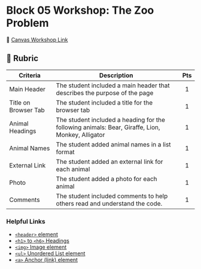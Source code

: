 # Block 05 Workshop: The Zoo Problem

🔗 [Canvas Workshop Link](https://fullstack.instructure.com/courses/1122/assignments/59952?module_item_id=353887)

## 🧱 Rubric

| Criteria             | Description                                                                                      | Pts |
| -------------------- | ------------------------------------------------------------------------------------------------ | :-: |
| Main Header          | The student included a main header that describes the purpose of the page                        |  1  |
| Title on Browser Tab | The student included a title for the browser tab                                                 |  1  |
| Animal Headings      | The student included a heading for the following animals: Bear, Giraffe, Lion, Monkey, Alligator |  1  |
| Animal Names         | The student added animal names in a list format                                                  |  1  |
| External Link        | The student added an external link for each animal                                               |  1  |
| Photo                | The student added a photo for each animal                                                        |  1  |
| Comments             | The student included comments to help others read and understand the code.                       |  1  |

### Helpful Links

- [`<header>` element](https://developer.mozilla.org/en-US/docs/Web/HTML/Element/header)
- [`<h1>` to `<h6>` Headings](https://developer.mozilla.org/en-US/docs/Web/HTML/Element/Heading_Elements)
- [`<img>` Image element](https://developer.mozilla.org/en-US/docs/Web/HTML/Element/img)
- [`<ul>` Unordered List element](https://developer.mozilla.org/en-US/docs/Web/HTML/Element/ul)
- [`<a>` Anchor (link) element](https://developer.mozilla.org/en-US/docs/Web/HTML/Element/a)
